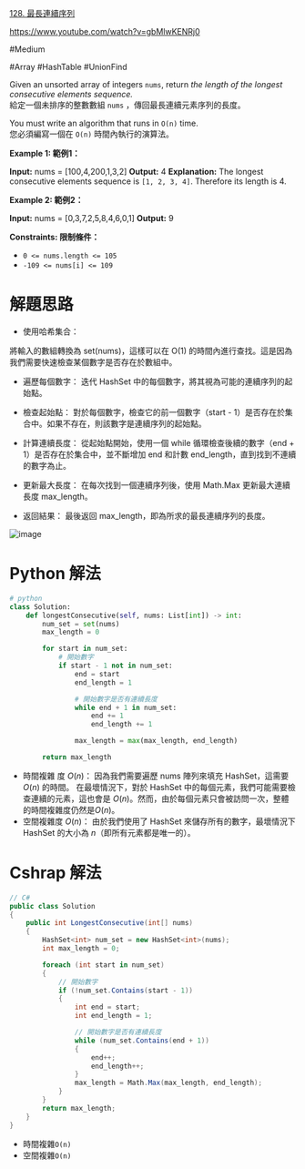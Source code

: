 
[128. 最長連續序列](https://leetcode.com/problems/longest-consecutive-sequence/)

https://www.youtube.com/watch?v=gbMlwKENRj0

#Medium 

#Array
#HashTable
#UnionFind


Given an unsorted array of integers `nums`, return _the length of the longest consecutive elements sequence._  
給定一個未排序的整數數組 `nums` ，傳回最長連續元素序列的長度。

You must write an algorithm that runs in `O(n)` time.  
您必須編寫一個在 `O(n)` 時間內執行的演算法。

**Example 1: 範例1：**

**Input:** nums = [100,4,200,1,3,2]
**Output:** 4
**Explanation:** The longest consecutive elements sequence is `[1, 2, 3, 4]`. Therefore its length is 4.

**Example 2: 範例2：**

**Input:** nums = [0,3,7,2,5,8,4,6,0,1]
**Output:** 9

**Constraints: 限制條件：**

- `0 <= nums.length <= 105`
- `-109 <= nums[i] <= 109`



# 解題思路

- 使用哈希集合：

將輸入的數組轉換為 set(nums)，這樣可以在 O(1) 的時間內進行查找。這是因為我們需要快速檢查某個數字是否存在於數組中。

- 遍歷每個數字：
迭代 HashSet 中的每個數字，將其視為可能的連續序列的起始點。

- 檢查起始點：
對於每個數字，檢查它的前一個數字（start - 1）是否存在於集合中。如果不存在，則該數字是連續序列的起始點。

- 計算連續長度：
從起始點開始，使用一個 while 循環檢查後續的數字（end + 1）是否存在於集合中，並不斷增加 end 和計數 end_length，直到找到不連續的數字為止。

- 更新最大長度：
在每次找到一個連續序列後，使用 Math.Max 更新最大連續長度 max_length。

- 返回結果：
最後返回 max_length，即為所求的最長連續序列的長度。


![image](https://github.com/user-attachments/assets/d7e2b220-99e1-4283-a3f6-cd35ab3db5f6)
# Python 解法

```python
# python
class Solution:
    def longestConsecutive(self, nums: List[int]) -> int:
        num_set = set(nums)
        max_length = 0

        for start in num_set:
            # 開始數字
            if start - 1 not in num_set:
                end = start
                end_length = 1

                # 開始數字是否有連續長度
                while end + 1 in num_set:
                    end += 1
                    end_length += 1

                max_length = max(max_length, end_length)

        return max_length
```

- 時間複雜 度 $O(n)$：
因為我們需要遍歷 nums 陣列來填充 HashSet，這需要 $O(n)$ 的時間。
在最壞情況下，對於 HashSet 中的每個元素，我們可能需要檢查連續的元素，這也會是 $O(n)$。然而，由於每個元素只會被訪問一次，整體的時間複雜度仍然是$O(n)$。
- 空間複雜度 $O(n)$：
由於我們使用了 HashSet 來儲存所有的數字，最壞情況下 HashSet 的大小為 $n$（即所有元素都是唯一的）。
# Cshrap 解法

```C#
// C# 
public class Solution
{
    public int LongestConsecutive(int[] nums)
    {
        HashSet<int> num_set = new HashSet<int>(nums);
        int max_length = 0;

        foreach (int start in num_set)
        {
            // 開始數字
            if (!num_set.Contains(start - 1))
            {
                int end = start;
                int end_length = 1;

                // 開始數字是否有連續長度
                while (num_set.Contains(end + 1))
                {
                    end++;
                    end_length++;
                }
                max_length = Math.Max(max_length, end_length);
            }
        }
        return max_length;
    }
}
```

- 時間複雜`O(n)`
- 空間複雜`O(n)`

